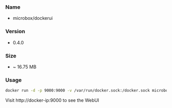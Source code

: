 ### Name

- microbox/dockerui

### Version

- 0.4.0

### Size

-  ~ 16.75 MB

### Usage

```bash
docker run -d -p 9000:9000 -v /var/run/docker.sock:/docker.sock microbox/dockerui:latest
```

Visit http://docker-ip:9000 to see the WebUI
